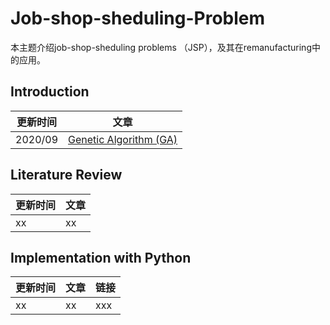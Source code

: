 # Job-shop-sheduling-Problem
本主题介绍job-shop-sheduling problems （JSP），及其在remanufacturing中的应用。
## Introduction
| 更新时间| 文章 |
| --- | --- |
| 2020/09 | [Genetic Algorithm (GA)](https://github.com/wurmen/Genetic-Algorithm-for-Job-Shop-Scheduling-and-NSGA-II/blob/master/introduction/GA/GA.md) |
## Literature Review
| 更新时间| 文章 |
| --- | --- |
| xx | xx |
## Implementation with Python
| 更新时间| 文章 | 链接 |
| --- | --- | --- |
| xx | xx | xxx|
